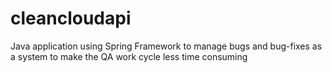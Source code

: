 # cleancloudapi
Java application using Spring Framework to manage bugs and bug-fixes as a system to make the QA work cycle less time consuming
